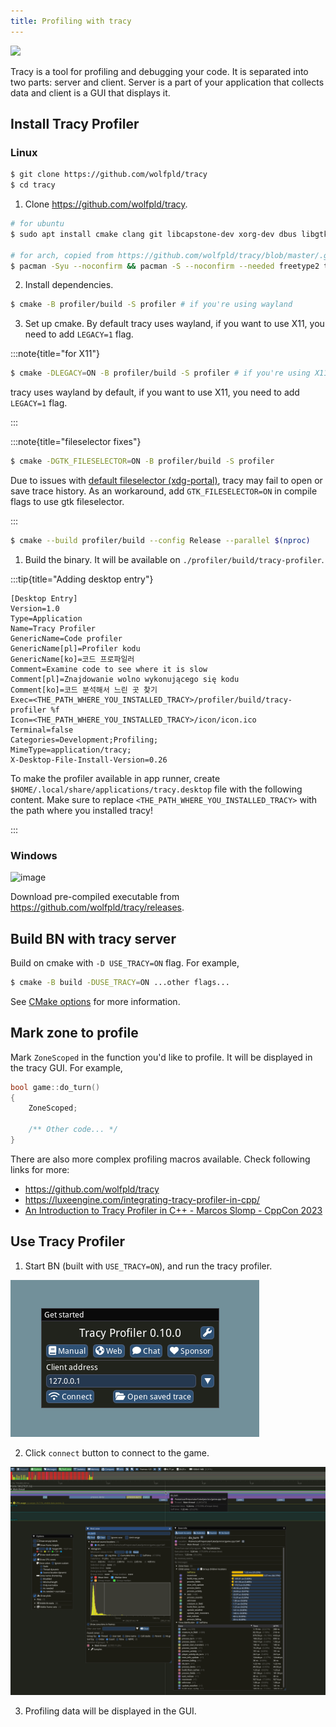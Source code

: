 ```yaml
---
title: Profiling with tracy
---
```


![](https://camo.githubusercontent.com/addc8ec15d303dd7084724123e18c3c47fbe721e000c6e2c58a2ac1185badf1f/68747470733a2f2f6d656469612e646973636f72646170702e6e65742f6174746163686d656e74732f3833303931363435313531373835373839342f313135323137353437343038353139393837322f696d6167652e706e673f77696474683d31303939266865696768743d363235)

Tracy is a tool for profiling and debugging your code. It is separated into two parts: server and
client. Server is a part of your application that collects data and client is a GUI that displays
it.

## Install Tracy Profiler

### Linux

```sh
$ git clone https://github.com/wolfpld/tracy
$ cd tracy
```

1. Clone <https://github.com/wolfpld/tracy>.

```sh
# for ubuntu
$ sudo apt install cmake clang git libcapstone-dev xorg-dev dbus libgtk-3-dev

# for arch, copied from https://github.com/wolfpld/tracy/blob/master/.github/workflows/linux.yml#L16C12-L16C163
$ pacman -Syu --noconfirm && pacman -S --noconfirm --needed freetype2 tbb debuginfod wayland dbus libxkbcommon libglvnd meson cmake git wayland-protocols
```

2. Install dependencies.

```sh
$ cmake -B profiler/build -S profiler # if you're using wayland
```

3. Set up cmake. By default tracy uses wayland, if you want to use X11, you need to add `LEGACY=1`
   flag.

:::note{title="for X11"}

```sh
$ cmake -DLEGACY=ON -B profiler/build -S profiler # if you're using X11
```

tracy uses wayland by default, if you want to use X11, you need to add `LEGACY=1` flag.

:::

:::note{title="fileselector fixes"}

```sh
$ cmake -DGTK_FILESELECTOR=ON -B profiler/build -S profiler
```

Due to issues with [default fileselector (xdg-portal)](https://github.com/wolfpld/tracy/issues/764),
tracy may fail to open or save trace history. As an workaround, add `GTK_FILESELECTOR=ON` in compile
flags to use gtk fileselector.

:::

```sh
$ cmake --build profiler/build --config Release --parallel $(nproc)
```

1. Build the binary. It will be available on `./profiler/build/tracy-profiler`.

:::tip{title="Adding desktop entry"}

```
[Desktop Entry]
Version=1.0
Type=Application
Name=Tracy Profiler
GenericName=Code profiler
GenericName[pl]=Profiler kodu
GenericName[ko]=코드 프로파일러
Comment=Examine code to see where it is slow
Comment[pl]=Znajdowanie wolno wykonującego się kodu
Comment[ko]=코드 분석해서 느린 곳 찾기
Exec=<THE_PATH_WHERE_YOU_INSTALLED_TRACY>/profiler/build/tracy-profiler %f
Icon=<THE_PATH_WHERE_YOU_INSTALLED_TRACY>/icon/icon.ico
Terminal=false
Categories=Development;Profiling;
MimeType=application/tracy;
X-Desktop-File-Install-Version=0.26
```

To make the profiler available in app runner, create `$HOME/.local/share/applications/tracy.desktop`
file with the following content. Make sure to replace `<THE_PATH_WHERE_YOU_INSTALLED_TRACY>` with
the path where you installed tracy!

:::

### Windows

![image](https://github.com/cataclysmbnteam/Cataclysm-BN/assets/54838975/b6f73c09-969c-4305-b8fb-070d14fb834a)

Download pre-compiled executable from <https://github.com/wolfpld/tracy/releases>.

## Build BN with tracy server

Build on cmake with `-D USE_TRACY=ON` flag. For example,

```sh
$ cmake -B build -DUSE_TRACY=ON ...other flags...
```

See [CMake options](building/cmake.md#cataclysmbn-specific-options) for more information.

## Mark zone to profile

Mark `ZoneScoped` in the function you'd like to profile. It will be displayed in the tracy GUI. For
example,

```cpp
bool game::do_turn()
{
    ZoneScoped;

    /** Other code... */
}
```

There are also more complex profiling macros available. Check following links for more:

- <https://github.com/wolfpld/tracy>
- <https://luxeengine.com/integrating-tracy-profiler-in-cpp/>
- [An Introduction to Tracy Profiler in C++ - Marcos Slomp - CppCon 2023](https://www.youtube.com/watch?v=ghXk3Bk5F2U)

## Use Tracy Profiler

1. Start BN (built with `USE_TRACY=ON`), and run the tracy profiler.

![](../../../../../assets/img/tracy/main.png)

2. Click `connect` button to connect to the game.

![](../../../../../assets/img/tracy/stats.png)

3. Profiling data will be displayed in the GUI.

